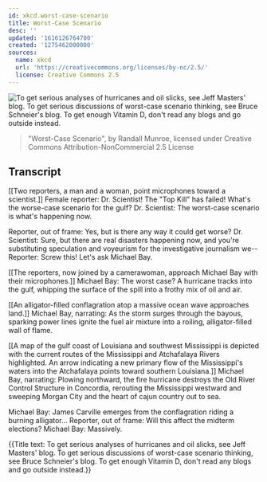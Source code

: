 ```yaml
---
id: xkcd.worst-case-scenario
title: Worst-Case Scenario
desc: ''
updated: '1616126764700'
created: '1275462000000'
sources:
  name: xkcd
  url: 'https://creativecommons.org/licenses/by-nc/2.5/'
  license: Creative Commons 2.5
---
```

![To get serious analyses of hurricanes and oil slicks, see Jeff Masters' blog. To get serious discussions of worst-case scenario thinking, see Bruce Schneier's blog. To get enough Vitamin D, don't read any blogs and go outside instead.](https://imgs.xkcd.com/comics/worst_case_scenario.png)
> "Worst-Case Scenario", by Randall Munroe, licensed under Creative Commons Attribution-NonCommercial 2.5 License

## Transcript
[[Two reporters, a man and a woman, point microphones toward a scientist.]]
Female reporter: Dr. Scientist! The "Top Kill" has failed! What's the worse-case scenario for the gulf?
Dr. Scientist: The worst-case scenario is what's happening now.

Reporter, out of frame: Yes, but is there any way it could get worse?
Dr. Scientist: Sure, but there are real disasters happening now, and you're substituting speculation and voyeurism for the investigative journalism we--
Reporter: Screw this! Let's ask Michael Bay.

[[The reporters, now joined by a camerawoman, approach Michael Bay with their microphones.]]
Michael Bay: The worst case? A hurricane tracks into the gulf, whipping the surface of the spill into a frothy mix of oil and air.

[[An alligator-filled conflagration atop a massive ocean wave approaches land.]]
Michael Bay, narrating: As the storm surges through the bayous, sparking power lines ignite the fuel
air mixture into a roiling, alligator-filled wall of flame.

[[A map of the gulf coast of Louisiana and southwest Mississippi is depicted with the current routes of the Mississippi and Atchafalaya Rivers highlighted. An arrow indicating a new primary flow of the Mississippi's waters into the Atchafalaya points toward southern Louisiana.]]
Michael Bay, narrating: Plowing northward, the fire hurricane destroys the Old River Control Structure in Concordia, rerouting the Mississippi westward and sweeping Morgan City and the heart of cajun country out to sea.

Michael Bay: James Carville emerges from the conflagration riding a burning alligator...
Reporter, out of frame: Will this affect the midterm elections?
Michael Bay: 
Massively.


{{Title text: To get serious analyses of hurricanes and oil slicks, see Jeff Masters' blog. To get serious discussions of worst-case scenario thinking, see Bruce Schneier's blog. To get enough Vitamin D, don't read any blogs and go outside instead.}}
